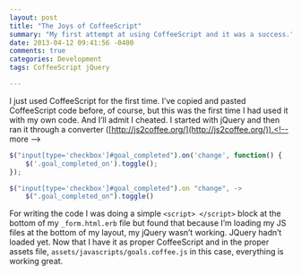 ```yaml
---
layout: post
title: "The Joys of CoffeeScript"
summary: "My first attempt at using CoffeeScript and it was a success."
date: 2013-04-12 09:41:56 -0400
comments: true
categories: Development
tags: CoffeeScript jQuery

---
```

I just used CoffeeScript for the first time. I’ve copied and pasted CoffeeScript code before, of course, but this was the first time I had used it with my own code. And I’ll admit I cheated. I started with jQuery and then ran it through a converter ([http://js2coffee.org/](http://js2coffee.org/)).<!-- more -->

``` javascript jQuery
$("input[type='checkbox']#goal_completed").on('change', function() {
    $('.goal_completed_on').toggle();
});
```


``` javascript CoffeeScript
$("input[type='checkbox']#goal_completed").on "change", ->
    $(".goal_completed_on").toggle()
```

For writing the code I was doing a simple ```<script> </script>``` block at the bottom of my ```_form.html.erb``` file but found that because I’m loading my JS files at the bottom of my layout, my jQuery wasn’t working. JQuery hadn’t loaded yet. Now that I have it as proper CoffeeScript and in the proper assets file, ```assets/javascripts/goals.coffee.js``` in this case, everything is working great.